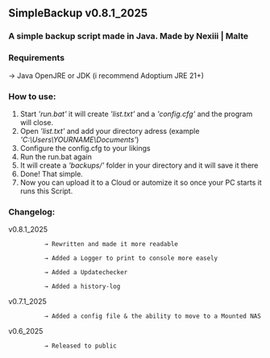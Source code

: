 ## SimpleBackup v0.8.1_2025

### A simple backup script made in Java. Made by Nexiii | Malte

### Requirements

→ Java OpenJRE or JDK (i recommend Adoptium JRE 21+)

### How to use:
1. Start *'run.bat'* it will create *'list.txt'* and a *'config.cfg'* and the program will close.
1. Open *'list.txt'* and add your directory adress (example *'C:\Users\YOURNAME\Documents'*)
2. Configure the config.cfg to your likings
3. Run the run.bat again
4. It will create a *'backups/'* folder in your directory and it will save it there
5. Done! That simple. 
6. Now you can upload it to a Cloud or automize it so once your PC starts it runs this Script.

### Changelog:

v0.8.1_2025   

              → Rewritten and made it more readable

              → Added a Logger to print to console more easely
              
              → Added a Updatechecker
              
              → Added a history-log

v0.7.1_2025   
              
              → Added a config file & the ability to move to a Mounted NAS 

v0.6_2025     

              → Released to public
